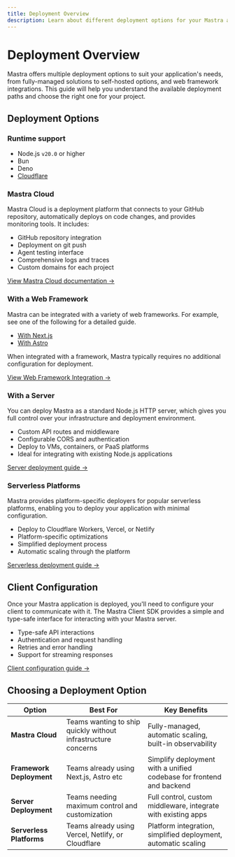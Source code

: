 ```yaml
---
title: Deployment Overview
description: Learn about different deployment options for your Mastra applications
---
```


# Deployment Overview

Mastra offers multiple deployment options to suit your application's needs, from fully-managed solutions to self-hosted options, and web framework integrations. This guide will help you understand the available deployment paths and choose the right one for your project.

## Deployment Options

### Runtime support

- Node.js `v20.0` or higher
- Bun
- Deno
- [Cloudflare](../deployment/serverless-platforms/cloudflare-deployer.md)

### Mastra Cloud

Mastra Cloud is a deployment platform that connects to your GitHub repository, automatically deploys on code changes, and provides monitoring tools. It includes:

- GitHub repository integration
- Deployment on git push
- Agent testing interface
- Comprehensive logs and traces
- Custom domains for each project

[View Mastra Cloud documentation →](../mastra-cloud/overview.md)

### With a Web Framework

Mastra can be integrated with a variety of web frameworks. For example, see one of the following for a detailed guide.

- [With Next.js](../frameworks/web-frameworks/next-js.md)
- [With Astro](../frameworks/web-frameworks/astro.md)

When integrated with a framework, Mastra typically requires no additional configuration for deployment.

[View Web Framework Integration →](./web-framework.md)

### With a Server

You can deploy Mastra as a standard Node.js HTTP server, which gives you full control over your infrastructure and deployment environment.

- Custom API routes and middleware
- Configurable CORS and authentication
- Deploy to VMs, containers, or PaaS platforms
- Ideal for integrating with existing Node.js applications

[Server deployment guide →](./server-deployment.md)

### Serverless Platforms

Mastra provides platform-specific deployers for popular serverless platforms, enabling you to deploy your application with minimal configuration.

- Deploy to Cloudflare Workers, Vercel, or Netlify
- Platform-specific optimizations
- Simplified deployment process
- Automatic scaling through the platform

[Serverless deployment guide →](./server-deployment.md)

## Client Configuration

Once your Mastra application is deployed, you'll need to configure your client to communicate with it. The Mastra Client SDK provides a simple and type-safe interface for interacting with your Mastra server.

- Type-safe API interactions
- Authentication and request handling
- Retries and error handling
- Support for streaming responses

[Client configuration guide →](../server-db/mastra-client.md)

## Choosing a Deployment Option

| Option                   | Best For                                                      | Key Benefits                                                    |
| ------------------------ | ------------------------------------------------------------- | -------------------------------------------------------------- |
| **Mastra Cloud**         | Teams wanting to ship quickly without infrastructure concerns | Fully-managed, automatic scaling, built-in observability       |
| **Framework Deployment** | Teams already using Next.js, Astro etc                          | Simplify deployment with a unified codebase for frontend and backend  |
| **Server Deployment**    | Teams needing maximum control and customization               | Full control, custom middleware, integrate with existing apps  |
| **Serverless Platforms** | Teams already using Vercel, Netlify, or Cloudflare             | Platform integration, simplified deployment, automatic scaling  |


